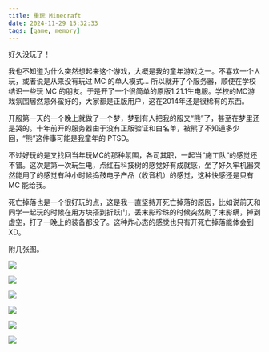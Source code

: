 ```yaml
---
title: 重玩 Minecraft
date: 2024-11-29 15:32:33
tags: [game, memory]
---
```


好久没玩了！

<!-- more -->

我也不知道为什么突然想起来这个游戏，大概是我的童年游戏之一。不喜欢一个人玩，或者说是从来没有玩过 MC 的单人模式... 所以就开了个服务器，顺便在学校结识一些玩 MC 的朋友。于是开了一个很简单的原版1.21.1生电服。学校的MC游戏氛围居然意外蛮好的，大家都是正版用户，这在2014年还是很稀有的东西。

开服第一天的一个晚上就做了一个梦，梦到有人把我的服又“熊”了，甚至在梦里还是哭的。十年前开的服务器由于没有正版验证和白名单，被熊了不知道多少回，“熊”这件事可能是我童年的 PTSD。

不过好玩的是又找回当年玩MC的那种氛围，各司其职，一起当“施工队“的感觉还不错。这次是第一次玩生电，点红石科技树的感觉好有成就感，坐了好久牢机器突然能用了的感觉有种小时候捣鼓电子产品（收音机）的感觉，这种快感还是只有 MC 能给我。

死亡掉落也是一个很好玩的点，这是我一直坚持开死亡掉落的原因，比如说前天和同学一起玩的时候在用方块搭到折跃门，丢末影珍珠的时候突然刷了末影螨，掉到虚空，打了一晚上的装备都没了。这种炸心态的感觉也只有开死亡掉落能体会到XD。

附几张图。

![](https://s2.loli.net/2024/11/29/ETbOkmhceR49Xif.jpg)

![](https://s2.loli.net/2024/11/29/nESBzrLVIMHxZtv.png)

![](https://s2.loli.net/2024/11/29/CZ7vsYprOqfJ1oV.png)

![](https://s2.loli.net/2024/11/29/aUeDfi9AM7QTEGq.png)

![](https://s2.loli.net/2024/11/29/yIjiQo2hK7CabOX.png)

![](https://s2.loli.net/2024/11/29/4HcfWQo7Yipbxlg.jpg)
